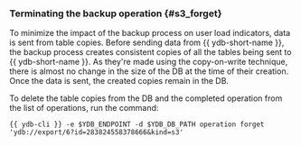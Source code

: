 ### Terminating the backup operation {#s3_forget}

To minimize the impact of the backup process on user load indicators, data is sent from table copies. Before sending data from {{ ydb-short-name }}, the backup process creates consistent copies of all the tables being sent to {{ ydb-short-name }}. As they're made using the copy-on-write technique, there is almost no change in the size of the DB at the time of their creation. Once the data is sent, the created copies remain in the DB.

To delete the table copies from the DB and the completed operation from the list of operations, run the command:

```
{{ ydb-cli }} -e $YDB_ENDPOINT -d $YDB_DB_PATH operation forget 'ydb://export/6?id=283824558378666&kind=s3'
```
